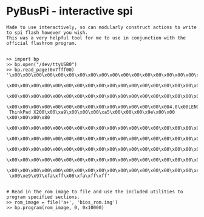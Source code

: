 # PyBusPi - interactive spi 
    
    Made to use interactively, so can modularly construct actions to write to spi flash however you wish.
    This was a very helpful tool for me to use in conjunction with the official flashrom program.
    
    
    >> import bp
    >> bp.open("/dev/ttyUSB0")
    >> bp.read_page(0x7fff00)
    '\x00\x00\x00\x00\x00\x00\x00\x00\x00\x00\x00\x00\x00\x00\x00\x00\x00\x00\x00\x00\x00\x00\x00\x00
     \x00\x00\x00\x00\x00\x00\x00\x00\x00\x00\x00\x00\x00\x00\x00\x00\x00\x00\x00\x00\x00\x00\x00\x00
     \x00\x00\x00\x00\x00\x00\x00\x00\x00\x00\x00\x00\x00\x00\x00\x00\x00\x00\x00\x00\x00\x00\x00\x00
     \x00\x00\x00\x00\x00\x00\x00\x00\x00\x00\x00\x00\x00\x00\x004.0\x00LENOVO\x00
     ThinkPad X200\x00\xa9\x00\x00\x00\xa5\x00\x00\x00\x9e\x00\x00 \x00\x00\x00\x80
     \x00\x00\x00\x00\x00\x00\x00\x00\x00\x00\x00\x00\x00\x00\x00\x00\x00\x00\x00\x00\x00\x00\x00\x00
     \x00\x00\x00\x00\x00\x00\x00\x00\x00\x00\x00\x00\x00\x00\x00\x00\x00\x00\x00\x00\x00\x00\x00\x00
     \x00\x00\x00\x00\x00\x00\x00\x00\x00\x00\x00\x00\x00\x00\x00\x00\x00\x00\x00\x00\x00\x00\x00\x00
     \x00\x00\x00\x00\x00\x00\x00\x00\x00\x00\x00\x00\x00\x00\x00\x00\x00\x00\x00\x00\x00\x00\x00\x00
     \x00\x00\x00\x00\x00\x00\x00\x00\x00\x00\x00\x00\x00\x00\x00\x00\x00\xe95\xfa\xff\xff\x00\x00
     \x00\xe9\x97\xfa\xff\x08\xfa\xff\xff'
    
    
    # Read in the rom image to file and use the included utilities to program specified sections.
    >> rom_image = file('a+', 'bios_rom.img')
    >> bp.program(rom_image, 0, 0x10000)

